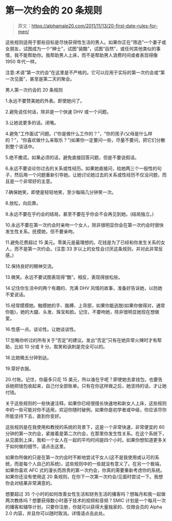 # 第一次约会的 20 条规则

> 原文：<https://alphamale20.com/2011/11/13/20-first-date-rules-for-men/>

这些规则适用于那些目标是尽快获得性生活的男人。如果你正在“筛选”一个妻子或女朋友，试图成为一个“绅士”，试图“装酷”，试图“自然”，或任何其他类似的事情，我不能帮助你。我帮助男人上床，而不是帮助男人浪费时间或者表现得像 1950 年代一样。

注意:术语“第一次约会”在这里是不严格的。它可以应用于实际的第一次约会或“第一次见面”，甚至是第二天的聚会。

男人第一次约会的 20 条规则

1.永远不要赞美她的外表。即使她问了。

2.避免说任何话，除非是一个快速 DHV 或一个问题。

3.让她说更多的话。闭嘴。

4.避免“工作面试”问题。(“你是做什么工作的？”，“你的孩子/父母是什么样的？”，“你喜欢做什么来取乐？”)如果你一定要问一些，尽量不要问，把它们分散到整个谈话中。

5.绝不撒谎。如果必须的话，避免直接回答问题，但是不要说假话。

6.永远不要谈论你过去的关系或性经历。如果她直接问，给她两三个一般性的句子，然后用一个问题重新引导她。让她讨论她过去的关系或性经历不仅没问题，而且是一个非常好的主意。

7.确保她笑，即使是轻轻地笑，至少每隔几分钟笑一次。

8.放松，向后靠。

9.永远不要在乎约会的结局，甚至不要在乎你会不会再见到她。(结局独立。)

10.永远不要在第一次约会时亲吻一个女人，除非很明显你会在第一次约会时很快发生性关系。抚摸她，但不要亲吻。

11.避免花费超过 15 美元。零美元是最理想的。花钱是为了已经和你发生关系的女人，而不是第一次约会。(注意:33 岁以上的女性会讨厌这条规则，并对此非常反感。)

12.保持良好的眼神交流。

13.微笑。永远不要试图表现得“酷”。相反，表现得放松些。

14.记住你生活中的两个有趣的、充满 DHV 风情的故事，准备好告诉她，以防她不爱说话。

15.经常摸摸她。触摸她的手、胳膊、上背部，如果你能逃脱(如果你做得对，通常你能)，她的大腿、头发、珠宝和脸。记住，不要吻她，除非很明显她现在想做爱。

16.性感一点。谈论性。让她谈谈性。

17.忽略你听过的所有关于“否定”的建议。发出“否定”只有在她异常火辣时才有帮助，比如 10 分或 9 分。取笑和讽刺是完全可以的。

18.比她晚五分钟到达。

19.穿好衣服。

20.付账。记住，你最多只花 15 美元，所以谁在乎呢？即使她去拿钱包，也要告诉她把钱包收起来，自己付全部账单。只有在你这样做之后，她坚持的话，才让她付钱。

关于这些规则的一些快速注释。如果你已经很擅长快速地和新女人上床，这些规则中的一些可能对你不适用，欢迎你随时破例。如果你是初学者或中级，你应该尽你所能坚持下去，直到你变好。

这些规则是在我使用和教授的系统的背景下，这是一个非常快速，非常便宜的 60 分钟的第一次约会，紧接着是第二次约会，在那里你发生性关系。在这个系统下，从见面到上床，我和一个女人在一起的平均时间是四个小时。如果你想知道更多关于如何做的细节，请点击这里。

如果你所做的只是在第一次约会时不断地尝试干女人(这不是我使用或认可的系统，而是每个人自己的系统)，这些规则中的一些就没有意义了。在另一个极端，如果你喜欢 AFC 式的漫长而昂贵的第一次约会，你真的需要重新考虑你的系统。如果你还没有使用这 20 条规则，在你下一次第一次约会/见面时尝试一下。我想你会对结果非常满意的。

想要超过 35 个小时的如何改善女性生活和财务生活的播客吗？想每月和我一起做两次教练吗？想要获得数小时基于技术的视频和音频？SMIC 计划是一个每月一次的播客和辅导计划，只要你注册，你就可以获得大量独家的、仅限会员的 Alpha 2.0 内容，并且你可以随时取消。详情请点击此处。